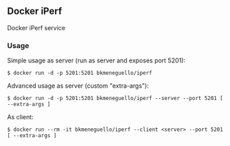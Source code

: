 Docker iPerf
------------

Docker iPerf service

### Usage

Simple usage as server (run as server and exposes port 5201):
```
$ docker run -d -p 5201:5201 bkmeneguello/iperf
```

Advanced usage as server (custom "extra-args"):
```
$ docker run -d -p 5201:5201 bkmeneguello/iperf --server --port 5201 [ --extra-args ]
```

As client:
```
$ docker run --rm -it bkmeneguello/iperf --client <server> --port 5201 [ --extra-args ]
```

